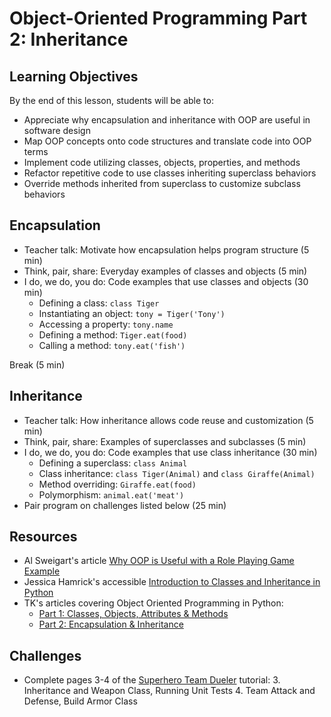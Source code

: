 # Object-Oriented Programming Part 2: Inheritance

## Learning Objectives
By the end of this lesson, students will be able to:
- Appreciate why encapsulation and inheritance with OOP are useful in software design
- Map OOP concepts onto code structures and translate code into OOP terms
- Implement code utilizing classes, objects, properties, and methods
- Refactor repetitive code to use classes inheriting superclass behaviors
- Override methods inherited from superclass to customize subclass behaviors

## Encapsulation
- Teacher talk: Motivate how encapsulation helps program structure (5 min)
- Think, pair, share: Everyday examples of classes and objects (5 min)
- I do, we do, you do: Code examples that use classes and objects (30 min)
  - Defining a class: `class Tiger`
  - Instantiating an object: `tony = Tiger('Tony')`
  - Accessing a property: `tony.name`
  - Defining a method: `Tiger.eat(food)`
  - Calling a method: `tony.eat('fish')`

Break (5 min)

## Inheritance
- Teacher talk: How inheritance allows code reuse and customization (5 min)
- Think, pair, share: Examples of superclasses and subclasses (5 min)
- I do, we do, you do: Code examples that use class inheritance (30 min)
  - Defining a superclass: `class Animal`
  - Class inheritance: `class Tiger(Animal)` and `class Giraffe(Animal)`
  - Method overriding: `Giraffe.eat(food)`
  - Polymorphism: `animal.eat('meat')`
- Pair program on challenges listed below (25 min)

## Resources
- Al Sweigart's article [Why OOP is Useful with a Role Playing Game Example][OOP RPG]
- Jessica Hamrick's accessible [Introduction to Classes and Inheritance in Python]
- TK's articles covering Object Oriented Programming in Python:
  - [Part 1: Classes, Objects, Attributes & Methods][OOP Python 1]
  - [Part 2: Encapsulation & Inheritance][OOP Python 2]

[OOP RPG]: https://inventwithpython.com/blog/2014/12/02/why-is-object-oriented-programming-useful-with-a-role-playing-game-example/
[Introduction to Classes and Inheritance in Python]: http://www.jesshamrick.com/2011/05/18/an-introduction-to-classes-and-inheritance-in-python/
[OOP Python 1]: https://medium.com/the-renaissance-developer/python-101-object-oriented-programming-part-1-7d5d06833f26
[OOP Python 2]: https://medium.com/the-renaissance-developer/python-101-object-oriented-programming-part-2-8e0db3ddd531

## Challenges
- Complete pages 3-4 of the [Superhero Team Dueler] tutorial:
  3. Inheritance and Weapon Class, Running Unit Tests
  4. Team Attack and Defense, Build Armor Class

[Superhero Team Dueler]: https://make.sc/superhero-team-dueler
